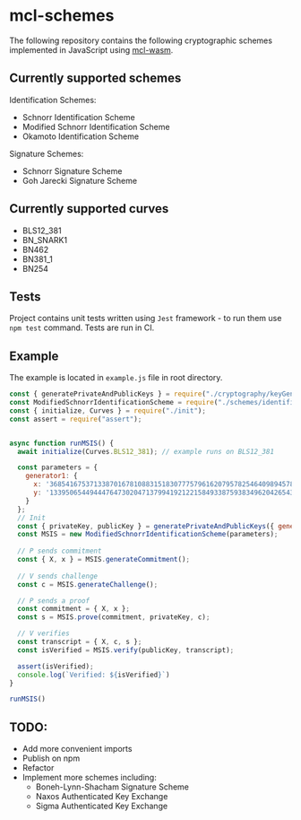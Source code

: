# mcl-schemes

The following repository contains the following cryptographic schemes implemented in JavaScript using [mcl-wasm](https://github.com/herumi/mcl-wasm).

## Currently supported schemes

Identification Schemes:
* Schnorr Identification Scheme
* Modified Schnorr Identification Scheme
* Okamoto Identification Scheme

Signature Schemes:
* Schnorr Signature Scheme
* Goh Jarecki Signature Scheme

## Currently supported curves
* BLS12_381
* BN_SNARK1
* BN462
* BN381_1
* BN254

## Tests
Project contains unit tests written using `Jest` framework - to run them use `npm test` command.
Tests are run in CI.


## Example
The example is located in `example.js` file in root directory.

```javascript
const { generatePrivateAndPublicKeys } = require("./cryptography/keyGeneration.js");
const ModifiedSchnorrIdentificationScheme = require("./schemes/identificationSchemes/ModifiedSchnorrIdentificationScheme");
const { initialize, Curves } = require("./init");
const assert = require("assert");


async function runMSIS() {
  await initialize(Curves.BLS12_381); // example runs on BLS12_381

  const parameters = {
    generator1: {
      x: '3685416753713387016781088315183077757961620795782546409894578378688607592378376318836054947676345821548104185464507',
      y: '1339506544944476473020471379941921221584933875938349620426543736416511423956333506472724655353366534992391756441569'
    }
  };
  // Init 
  const { privateKey, publicKey } = generatePrivateAndPublicKeys({ generator: parameters.generator1 });
  const MSIS = new ModifiedSchnorrIdentificationScheme(parameters);
  
  // P sends commitment
  const { X, x } = MSIS.generateCommitment();
  
  // V sends challenge
  const c = MSIS.generateChallenge();

  // P sends a proof
  const commitment = { X, x };
  const s = MSIS.prove(commitment, privateKey, c);

  // V verifies
  const transcript = { X, c, s };
  const isVerified = MSIS.verify(publicKey, transcript);

  assert(isVerified);
  console.log(`Verified: ${isVerified}`)
}

runMSIS()
```

## TODO:
* Add more convenient imports
* Publish on npm
* Refactor
* Implement more schemes including:
  * Boneh-Lynn-Shacham Signature Scheme
  * Naxos Authenticated Key Exchange
  * Sigma Authenticated Key Exchange
